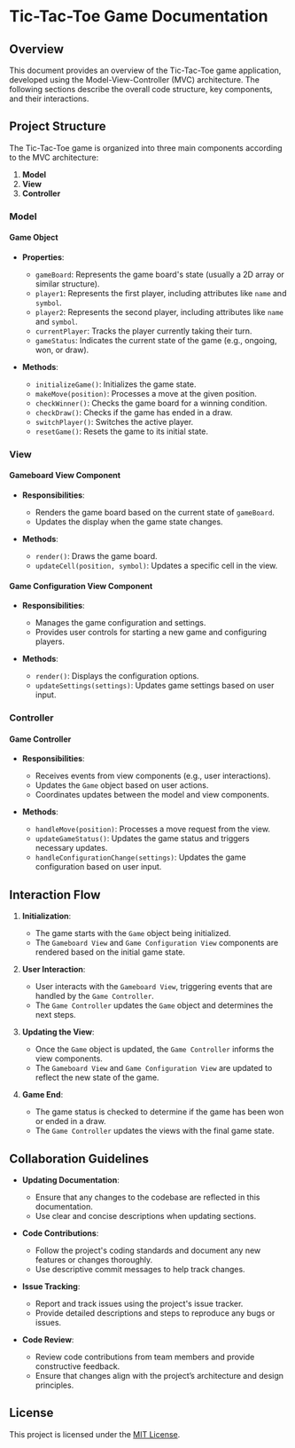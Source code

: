 # Tic-Tac-Toe Game Documentation

## Overview

This document provides an overview of the Tic-Tac-Toe game application, developed using the Model-View-Controller (MVC) architecture. The following sections describe the overall code structure, key components, and their interactions.

## Project Structure

The Tic-Tac-Toe game is organized into three main components according to the MVC architecture:

1. **Model**
2. **View**
3. **Controller**

### Model

#### Game Object
- **Properties**:
  - `gameBoard`: Represents the game board's state (usually a 2D array or similar structure).
  - `player1`: Represents the first player, including attributes like `name` and `symbol`.
  - `player2`: Represents the second player, including attributes like `name` and `symbol`.
  - `currentPlayer`: Tracks the player currently taking their turn.
  - `gameStatus`: Indicates the current state of the game (e.g., ongoing, won, or draw).

- **Methods**:
  - `initializeGame()`: Initializes the game state.
  - `makeMove(position)`: Processes a move at the given position.
  - `checkWinner()`: Checks the game board for a winning condition.
  - `checkDraw()`: Checks if the game has ended in a draw.
  - `switchPlayer()`: Switches the active player.
  - `resetGame()`: Resets the game to its initial state.

### View

#### Gameboard View Component
- **Responsibilities**:
  - Renders the game board based on the current state of `gameBoard`.
  - Updates the display when the game state changes.

- **Methods**:
  - `render()`: Draws the game board.
  - `updateCell(position, symbol)`: Updates a specific cell in the view.

#### Game Configuration View Component
- **Responsibilities**:
  - Manages the game configuration and settings.
  - Provides user controls for starting a new game and configuring players.

- **Methods**:
  - `render()`: Displays the configuration options.
  - `updateSettings(settings)`: Updates game settings based on user input.

### Controller

#### Game Controller
- **Responsibilities**:
  - Receives events from view components (e.g., user interactions).
  - Updates the `Game` object based on user actions.
  - Coordinates updates between the model and view components.

- **Methods**:
  - `handleMove(position)`: Processes a move request from the view.
  - `updateGameStatus()`: Updates the game status and triggers necessary updates.
  - `handleConfigurationChange(settings)`: Updates the game configuration based on user input.

## Interaction Flow

1. **Initialization**: 
   - The game starts with the `Game` object being initialized.
   - The `Gameboard View` and `Game Configuration View` components are rendered based on the initial game state.

2. **User Interaction**:
   - User interacts with the `Gameboard View`, triggering events that are handled by the `Game Controller`.
   - The `Game Controller` updates the `Game` object and determines the next steps.

3. **Updating the View**:
   - Once the `Game` object is updated, the `Game Controller` informs the view components.
   - The `Gameboard View` and `Game Configuration View` are updated to reflect the new state of the game.

4. **Game End**:
   - The game status is checked to determine if the game has been won or ended in a draw.
   - The `Game Controller` updates the views with the final game state.

## Collaboration Guidelines

- **Updating Documentation**: 
  - Ensure that any changes to the codebase are reflected in this documentation.
  - Use clear and concise descriptions when updating sections.

- **Code Contributions**:
  - Follow the project's coding standards and document any new features or changes thoroughly.
  - Use descriptive commit messages to help track changes.

- **Issue Tracking**:
  - Report and track issues using the project's issue tracker.
  - Provide detailed descriptions and steps to reproduce any bugs or issues.

- **Code Review**:
  - Review code contributions from team members and provide constructive feedback.
  - Ensure that changes align with the project’s architecture and design principles.

## License

This project is licensed under the [MIT License](LICENSE).

